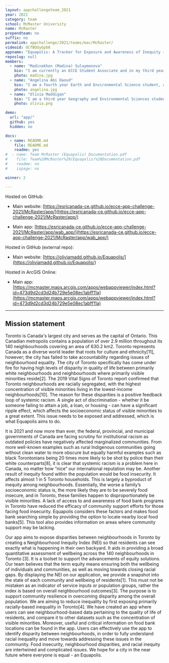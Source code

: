 ```yaml
---
layout: appchallengeteam_2021
year: 2021
category: team
school: McMaster University
name: McRaster
prependteam: no
suffix: no
permalink: appchallenge/2021/teams/mac/McRaster/
videoid: dCfBOUyGpb8
appname: "Equapolis: A Tracker for Exposure and Awareness of Inequity in Toronto"
reposlug: null
members:
  - name: "Madinakhon (Madina) Sulaymonova"
    bio: "I am currently an ECCE Student Associate and in my third year of Honours Environmental Sciences Co-op. I am on a track to attain a Certified GIS Professional (GISP) accreditation, by which I plan on carrying out my interest in GIS with my passion in epidemiology. My hobbies include HIIT workouts, playing APEX Legends, and spending time with my two year old hamster. Mom of two plants."
    photo: madina.jpg
  - name: "Angelina Abi Daoud"
    bio: "I am a fourth year Earth and Environmental Science student, also pursuing a Certificate of Geographic Information Science. I am starting my Master’s of Sedimentology in the Fall and hope to incorporate GIS into my research on coastal systems. My interests include owning way too many plants, raising way too many hamsters, and hiking."
    photo: angelina.jpg
  - name: "Olivia Maddigan"
    bio: "I am a third year Geography and Environmental Sciences student currently in co-op, working as a GIS Technician. I am extremely passionate about using technology to help better our environment and hope to use this challenge as an opportunity to pursue that. My hobbies include reading obscure Wikipedia pages, shooting hoops, and playing with my 3 month old kitten."
    photo: olivia.png

demo:
  url: "app/"
  github: yes
  hidden: no

docs:
  - name: README.md
    file: README.md
    readme: yes
#  - name: Team McRaster (Equapolis) Documentation.pdf
#    file: Team%20McRaster%20(Equapolis)%20Documentation.pdf
#    readme: no
#    ispage: no

winner: 2

---
```


Hosted on GitHub:

- Main website: [https://esricanada-ce.github.io/ecce-app-challenge-2021/McRaster/app/](https://esricanada-ce.github.io/ecce-app-challenge-2021/McRaster/app/)

- Main app: [https://esricanada-ce.github.io/ecce-app-challenge-2021/McRaster/app/wab_app/](https://esricanada-ce.github.io/ecce-app-challenge-2021/McRaster/app/wab_app/)


Hosted in GitHub (external repo):

- Main website: [https://oliviamadd.github.io/Equapolis/](https://oliviamadd.github.io/Equapolis/)


Hosted in ArcGIS Online:

- Main app: [https://mcmaster.maps.arcgis.com/apps/webappviewer/index.html?id=473d9d2cd3d24b729e5e08ec1abff11a](https://mcmaster.maps.arcgis.com/apps/webappviewer/index.html?id=473d9d2cd3d24b729e5e08ec1abff11a)

---

## Mission statement

Toronto is Canada's largest city and serves as the capital of Ontario. This Canadian metropolis contains a population of over 2.9 million throughout its 140 neighbourhoods covering an area of 630.2 km2. Toronto represents Canada as a diverse world leader that roots for culture and ethnicity\[11\], however; the city has failed to take accountability regarding issues of neighbourhood equality. The city of Toronto specifically has come under fire for having high levels of disparity in quality of life between primarily white neighbourhoods and neighbourhoods where primarily visible minorities reside\[2\]. The 2019 Vital Signs of Toronto report confirmed that Toronto neighbourhoods are racially segregated, with the highest concentration of visible minorities living in the lowest-income neighbourhoods\[10\]. The reason for these disparities is a positive feedback loop of systemic racism. A single act of discrimination - whether it be someone failing to attain a job, a loan, or housing - can have a significant ripple effect, which affects the socioeconomic status of visible minorities to a great extent. This issue needs to be exposed and addressed, which is what Equapolis aims to do.   

It is 2021 and now more than ever, the federal, provincial, and municipal governments of Canada are facing scrutiny for institutional racism as outdated policies have negatively affected marginalized communities. From more well-known examples such as rural Indigenous communities going without clean water to more obscure but equally harmful examples such as black Torontonians being 20 times more likely to be shot by police than their white counterparts\[8\], it is clear that systemic racism is a problem here in Canada, no matter how “nice” our international reputation may be. Another result of inequity found within the population would be food insecurity. It affects almost 1 in 5 Toronto households. This is largely a byproduct of inequity among neighbourhoods. Essentially, the worse a family’s socioeconomic status is, the more likely they are to be severely food insecure, and in Toronto, these families happen to disproportionately be visible minorities. A lack of access to and awareness of food bank programs in Toronto have reduced the efficacy of community support efforts for those facing food insecurity. Equapolis considers these factors and makes food bank searching simple by providing the option to locate nearby local food banks\[5\]. This tool also provides information on areas where community support may be lacking.    

Our app aims to expose disparities between neighbourhoods in Toronto by creating a Neighbourhood Inequity Index (NEI) so that residents can see exactly what is happening in their own backyard. It aids in providing a broad quantitative assessment of wellbeing across the 140 neighbourhoods in Toronto \[3\]. It is a toolset to support the advancements of equity solutions. Our team believes that the term equity means ensuring both the wellbeing of individuals and communities, as well as moving towards closing racial gaps. By displaying the NEI on our application, we provide a snapshot into the state of each community and wellbeing of residents\[1\]. This must not be mistaken as an indicator of service inputs or population groups, rather the index is based on overall neighbourhood outcomes\[3\].
The purpose is to support community resilience in overcoming disparity among the overall population. We are aiming to reduce inequality by first exposing primarily racially-based inequality in Toronto\[4\]. We have created an app where users can see neighbourhood-based data pertaining to the quality of life of residents, and compare it to other datasets such as the concentration of visible minorities. Moreover, useful and critical information on food bank locations can be found in the app. Users can effectively use the app to identify disparity between neighbourhoods, in order to fully understand racial inequality and move towards addressing these issues in the community. Food insecurity, neighbourhood disparities, and racial inequity are intertwined and complicated issues. We hope for a city in the near future where everyone is equal - an Equapolis.
